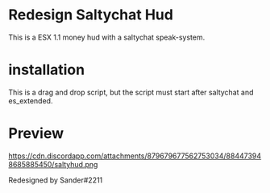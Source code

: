 # Redesign Saltychat Hud

This is a ESX 1.1 money hud with a saltychat speak-system.

# installation

This is a drag and drop script, but the script must start after saltychat and es_extended.

# Preview
https://cdn.discordapp.com/attachments/879679677562753034/884473948685885450/saltyhud.png

Redesigned by Sander#2211
